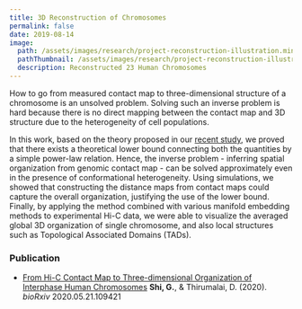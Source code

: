 ```yaml
---
title: 3D Reconstruction of Chromosomes
permalink: false
date: 2019-08-14
image:
  path: /assets/images/research/project-reconstruction-illustration.min.png
  pathThumbnail: /assets/images/research/project-reconstruction-illustration.small.min.png
  description: Reconstructed 23 Human Chromosomes
---
```


How to go from measured contact map to three-dimensional structure of a chromosome is an unsolved problem. Solving such an inverse problem is hard because there is no direct mapping between the contact map and 3D structure due to the heterogeneity of cell populations.

In this work, based on the theory proposed in our [recent study](https://www.nature.com/articles/s41467-019-11897-0), we proved that there exists a theoretical lower bound connecting both the quantities by a simple power-law relation. Hence, the inverse problem - inferring spatial organization from genomic contact map - can be solved approximately even in the presence of conformational heterogeneity. Using simulations, we showed that constructing the distance maps from contact maps could capture the overall organization, justifying the use of the lower bound. Finally, by applying the method combined with various manifold embedding methods to experimental Hi-C data, we were able to visualize the averaged global 3D organization of single chromosome, and also local structures such as Topological Associated Domains (TADs).

### Publication

* [From Hi-C Contact Map to Three-dimensional Organization of Interphase Human Chromosomes](https://www.biorxiv.org/content/10.1101/2020.05.21.109421v1) **Shi, G.**, & Thirumalai, D. (2020). *bioRxiv* 2020.05.21.109421
